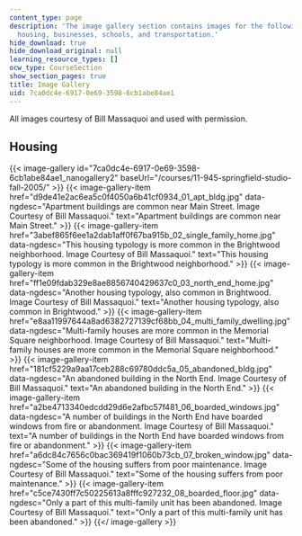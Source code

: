 ```yaml
---
content_type: page
description: 'The image gallery section contains images for the following topics:
  housing, businesses, schools, and transportation.'
hide_download: true
hide_download_original: null
learning_resource_types: []
ocw_type: CourseSection
show_section_pages: true
title: Image Gallery
uid: 7ca0dc4e-6917-0e69-3598-6cb1abe84ae1
---
```


All images courtesy of Bill Massaquoi and used with permission.

Housing
-------
{{< image-gallery id="7ca0dc4e-6917-0e69-3598-6cb1abe84ae1_nanogallery2" baseUrl="/courses/11-945-springfield-studio-fall-2005/" >}}
{{< image-gallery-item href="d9de41e2ac6ea5c0f4050a6b41cf0934_01_apt_bldg.jpg" data-ngdesc="Apartment buildings are common near Main Street. Image Courtesy of Bill Massaquoi." text="Apartment buildings are common near Main Street." >}}
{{< image-gallery-item href="3abef865f6ee1a2dab1aff0f67ba915b_02_single_family_home.jpg" data-ngdesc="This housing typology is more common in the Brightwood neighborhood. Image Courtesy of Bill Massaquoi." text="This housing typology is more common in the Brightwood neighborhood." >}}
{{< image-gallery-item href="ff1e09fdab329e8ae8856740429637c0_03_north_end_home.jpg" data-ngdesc="Another housing typology, also common in Brightwood. Image Courtesy of Bill Massaquoi." text="Another housing typology, also common in Brightwood." >}}
{{< image-gallery-item href="e8aa11997644a8ad6382727139cf68bb_04_multi_family_dwelling.jpg" data-ngdesc="Multi-family houses are more common in the Memorial Square neighborhood. Image Courtesy of Bill Massaquoi." text="Multi-family houses are more common in the Memorial Square neighborhood." >}}
{{< image-gallery-item href="181cf5229a9aa17ceb288c69780ddc5a_05_abandoned_bldg.jpg" data-ngdesc="An abandoned building in the North End. Image Courtesy of Bill Massaquoi." text="An abandoned building in the North End." >}}
{{< image-gallery-item href="a2be4713340edcdd29d6e2afbc57f481_06_boarded_windows.jpg" data-ngdesc="A number of buildings in the North End have boarded windows from fire or abandonment. Image Courtesy of Bill Massaquoi." text="A number of buildings in the North End have boarded windows from fire or abandonment." >}}
{{< image-gallery-item href="a6dc84c7656c0bac369419f1060b73cb_07_broken_window.jpg" data-ngdesc="Some of the housing suffers from poor maintenance. Image Courtesy of Bill Massaquoi." text="Some of the housing suffers from poor maintenance." >}}
{{< image-gallery-item href="c5ce7430ff7c50225613a8fffc927232_08_boarded_floor.jpg" data-ngdesc="Only a part of this multi-family unit has been abandoned. Image Courtesy of Bill Massaquoi." text="Only a part of this multi-family unit has been abandoned." >}}
{{</ image-gallery >}}